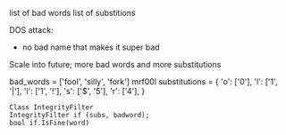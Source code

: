 list of bad words 
list of substitions

DOS attack:
- no bad name that makes it super bad

Scale into future;
more bad words and more substitutions


bad_words = ['fool', 'silly', 'fork']
mrf00l
substitutions = {
  'o': ['0'],
  'l': ['1', '|'],
  'i': ['1', '!'],
  's': ['$', '5'],
  'r': ['4'],
}
```
Class IntegrityFilter
IntegrityFilter if (subs, badword);
bool if.IsFine(word)
```